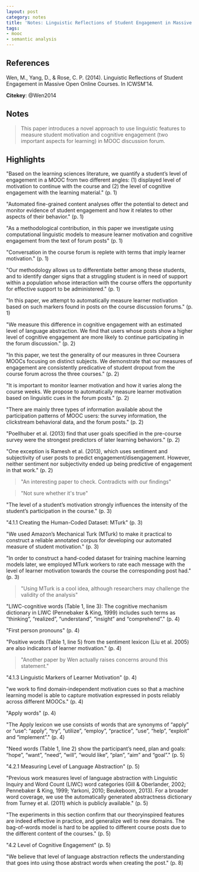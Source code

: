 ```yaml
---
layout: post
category: notes
title: 'Notes: Linguistic Reflections of Student Engagement in Massive Open Online Courses'
tags:
- mooc
- semantic analysis
---
```


## References

Wen, M., Yang, D., & Rose, C. P. (2014). Linguistic Reflections of Student Engagement in Massive Open Online Courses. In ICWSM’14.

**Citekey**: @Wen2014

## Notes

> This paper introduces a novel approach to use linguistic features to measure student motivation and cognitive engagement (two important aspects for learning) in MOOC discussion forum.


## Highlights

"Based on the learning sciences literature, we quantify a student’s level of engagement in a MOOC from two different angles: (1) displayed level of motivation to continue with the course and (2) the level of cognitive engagement with the learning material." (p. 1)

"Automated fine-grained content analyses offer the potential to detect and monitor evidence of student engagement and how it relates to other aspects of their behavior." (p. 1)

"As a methodological contribution, in this paper we investigate using computational linguistic models to measure learner motivation and cognitive engagement from the text of forum posts" (p. 1)

"Conversation in the course forum is replete with terms that imply learner motivation." (p. 1)

"Our methodology allows us to differentiate better among these students, and to identify danger signs that a struggling student is in need of support within a population whose interaction with the course offers the opportunity for effective support to be administered." (p. 1)

"In this paper, we attempt to automatically measure learner motivation based on such markers found in posts on the course discussion forums." (p. 1)

"We measure this difference in cognitive engagement with an estimated level of language abstraction. We find that users whose posts show a higher level of cognitive engagement are more likely to continue participating in the forum discussion." (p. 2)

"In this paper, we test the generality of our measures in three Coursera MOOCs focusing on distinct subjects. We demonstrate that our measures of engagement are consistently predicative of student dropout from the course forum across the three courses." (p. 2)

"It is important to monitor learner motivation and how it varies along the course weeks. We propose to automatically measure learner motivation based on linguistic cues in the forum posts." (p. 2)

"There are mainly three types of information available about the participation patterns of MOOC users: the survey information, the clickstream behavioral data, and the forum posts." (p. 2)

"Poellhuber et al. (2013) find that user goals specified in the pre-course survey were the strongest predictors of later learning behaviors." (p. 2)

"One exception is Ramesh et al. (2013), which uses sentiment and subjectivity of user posts to predict engagement/disengagement. However, neither sentiment nor subjectivity ended up being predictive of engagement in that work." (p. 2)


> "An interesting paper to check. Contradicts with our findings"


> "Not sure whether it's true"

"The level of a student’s motivation strongly influences the intensity of the student’s participation in the course." (p. 3)

"4.1.1 Creating the Human-Coded Dataset: MTurk" (p. 3)

"We used Amazon’s Mechanical Turk (MTurk) to make it practical to construct a reliable annotated corpus for developing our automated measure of student motivation." (p. 3)

"In order to construct a hand-coded dataset for training machine learning models later, we employed MTurk workers to rate each message with the level of learner motivation towards the course the corresponding post had." (p. 3)


> "Using MTurk is a cool idea, although researchers may challenge the validity of the analysis"

"LIWC-cognitive words (Table 1, line 3): The cognitive mechanism dictionary in LIWC (Pennebaker & King, 1999) includes such terms as “thinking”, “realized”, “understand”, “insight” and “comprehend”." (p. 4)

"First person pronouns" (p. 4)

"Positive words (Table 1, line 5) from the sentiment lexicon (Liu et al. 2005) are also indicators of learner motivation." (p. 4)


> "Another paper by Wen actually raises concerns around this statement."

"4.1.3 Linguistic Markers of Learner Motivation" (p. 4)

"we work to find domain-independent motivation cues so that a machine learning model is able to capture motivation expressed in posts reliably across different MOOCs." (p. 4)

"Apply words" (p. 4)

"The Apply lexicon we use consists of words that are synonyms of “apply” or “use”: “apply”, “try”, “utilize”, “employ”, “practice”, “use”, “help”, “exploit” and “implement”." (p. 4)

"Need words (Table 1, line 2) show the participant’s need, plan and goals: “hope”, “want”, “need”, “will”, “would like”, “plan”, “aim” and “goal”." (p. 5)

"4.2.1 Measuring Level of Language Abstraction" (p. 5)

"Previous work measures level of language abstraction with Linguistic Inquiry and Word Count (LIWC) word categories (Gill & Oberlander, 2002; Pennebaker & King, 1999; Yarkoni, 2010; Beukeboom, 2013). For a broader word coverage, we use the automatically generated abstractness dictionary from Turney et al. (2011) which is publicly available." (p. 5)

"The experiments in this section confirm that our theoryinspired features are indeed effective in practice, and generalize well to new domains. The bag-of-words model is hard to be applied to different course posts due to the different content of the courses." (p. 5)

"4.2 Level of Cognitive Engagement" (p. 5)

"We believe that level of language abstraction reflects the understanding that goes into using those abstract words when creating the post." (p. 8)
